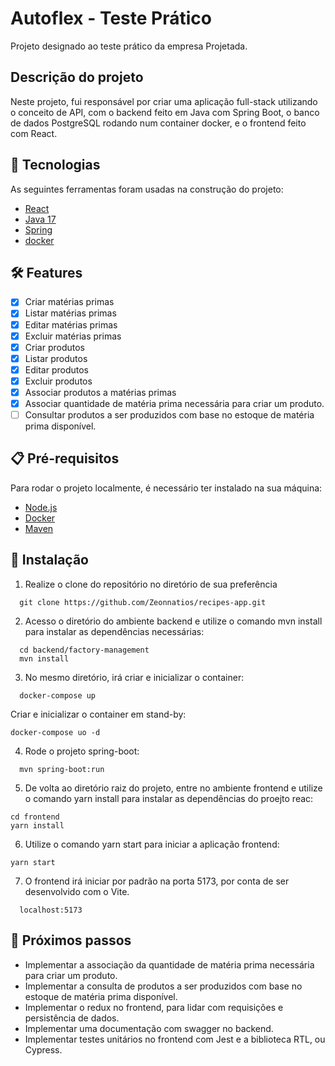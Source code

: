 # Autoflex - Teste Prático

Projeto designado ao teste prático da empresa Projetada.

## Descrição do projeto

Neste projeto, fui responsável por criar uma aplicação full-stack utilizando o conceito de API, com o backend feito em Java com Spring Boot, o banco de dados PostgreSQL rodando num container docker, e o frontend feito com React.

## 🚀 Tecnologias

 As seguintes ferramentas foram usadas na construção do projeto:
 
-  [React](https://pt-br.reactjs.org/)
-  [Java 17](https://www.oracle.com/java/technologies/javase/jdk17-archive-downloads.html)
-  [Spring](https://spring.io/)
-  [docker](https://docs.docker.com/)

## 🛠️ Features

- [x] Criar matérias primas
- [x] Listar matérias primas
- [x] Editar matérias primas
- [x] Excluir matérias primas
- [x] Criar produtos
- [x] Listar produtos
- [x] Editar produtos
- [x] Excluir produtos
- [x] Associar produtos a matérias primas
- [x] Associar quantidade de matéria prima necessária para criar um produto.
- [ ] Consultar produtos a ser produzidos com base no estoque de matéria prima disponível.

## 📋 Pré-requisitos

Para rodar o projeto localmente, é necessário ter instalado na sua máquina:

-  [Node.js](https://nodejs.org/en/)
-  [Docker](https://docs.docker.com/get-docker/)
-  [Maven](https://maven.apache.org/download.cgi)

## 📓 Instalação

1. Realize o clone do repositório no diretório de sua preferência

```
  git clone https://github.com/Zeonnatios/recipes-app.git
```

2. Acesso o diretório do ambiente backend e utilize o comando mvn install para instalar as dependências necessárias:
```
  cd backend/factory-management
  mvn install
```

3. No mesmo diretório, irá criar e inicializar o container:
```
  docker-compose up
```
Criar e inicializar o container em stand-by:
```
docker-compose uo -d
```

4. Rode o projeto spring-boot:
```
  mvn spring-boot:run
```

5. De volta ao diretório raiz do projeto, entre no ambiente frontend e utilize o comando yarn install para instalar as dependências do proejto reac:

```
cd frontend
yarn install
```

6. Utilize o comando yarn start para iniciar a aplicação frontend:

```
yarn start
```

7. O frontend irá iniciar por padrão na porta 5173, por conta de ser desenvolvido com o Vite.
```
  localhost:5173
```

## 🚩 Próximos passos

* Implementar a associação da quantidade de matéria prima necessária para criar um produto.
* Implementar a consulta de produtos a ser produzidos com base no estoque de matéria prima disponível.
* Implementar o redux no frontend, para lidar com requisições e persistência de dados.
* Implementar uma documentação com swagger no backend.
* Implementar testes unitários no frontend com Jest e a biblioteca RTL, ou Cypress.